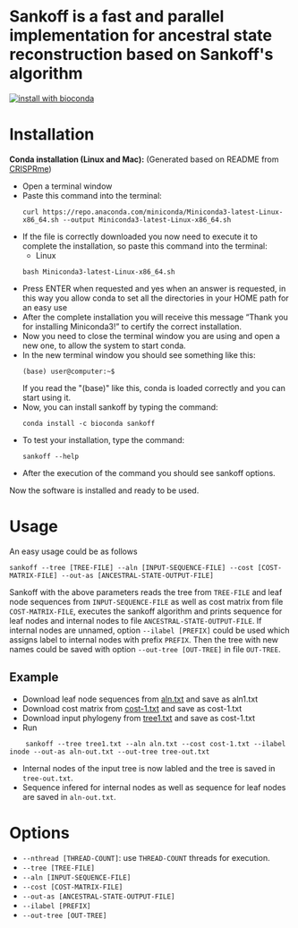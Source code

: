 # Sankoff is a fast and parallel implementation for ancestral state reconstruction based on Sankoff's algorithm
[![install with bioconda](https://img.shields.io/badge/install%20with-bioconda-brightgreen.svg?style=flat)](http://bioconda.github.io/recipes/sankoff/README.html)

# Installation
**Conda installation (Linux and Mac):**
(Generated based on README from [CRISPRme](https://github.com/samuelecancellieri/CRISPRme))
- Open a terminal window
- Paste this command into the terminal:
    ```
    curl https://repo.anaconda.com/miniconda/Miniconda3-latest-Linux-x86_64.sh --output Miniconda3-latest-Linux-x86_64.sh
    ```
- If the file is correctly downloaded you now need to execute it to complete the installation, so paste this command into the terminal:
    - Linux
    ```
    bash Miniconda3-latest-Linux-x86_64.sh
    ```
- Press ENTER when requested and yes when an answer is requested, in this way you allow conda to set all the directories in your HOME path for an easy use
- After the complete installation you will receive this message “Thank you for installing Miniconda3!” to certify the correct installation.
- Now you need to close the terminal window you are using and open a new one, to allow the system to start conda.
- In the new terminal window you should see something like this:
    ```
    (base) user@computer:~$
    ```
    If you read the "(base)" like this, conda is loaded correctly and you can start using it.
- Now, you can install sankoff by typing the command:
    ```
    conda install -c bioconda sankoff
    ```
- To test your installation, type the command:
    ```
    sankoff --help
    ```
- After the execution of the command you should see sankoff options.

Now the software is installed and ready to be used.


# Usage
An easy usage could be as follows
```
sankoff --tree [TREE-FILE] --aln [INPUT-SEQUENCE-FILE] --cost [COST-MATRIX-FILE] --out-as [ANCESTRAL-STATE-OUTPUT-FILE]
```
Sankoff with the above parameters reads the tree from `TREE-FILE` and leaf node sequences from `INPUT-SEQUENCE-FILE` as well as cost matrix from file `COST-MATRIX-FILE`, executes the sankoff algorithm and prints sequence for leaf nodes and internal nodes to file `ANCESTRAL-STATE-OUTPUT-FILE`.
If internal nodes are unnamed, option `--ilabel [PREFIX]` could be used which assigns label to internal nodes with prefix `PREFIX`. Then the tree with new names could be saved with option `--out-tree [OUT-TREE]` in file `OUT-TREE`.

## Example
  - Download leaf node sequences from [aln.txt](https://raw.githubusercontent.com/hzi-bifo/sankoff/main/tests/data/aln1.txt) and save as aln1.txt
  - Download cost matrix from [cost-1.txt](https://raw.githubusercontent.com/hzi-bifo/sankoff/main/tests/data/cost-1.txt) and save as cost-1.txt
  - Download input phylogeny from [tree1.txt](https://raw.githubusercontent.com/hzi-bifo/sankoff/main/tests/data/tree1.txt) and save as cost-1.txt
  - Run 
```
    sankoff --tree tree1.txt --aln aln.txt --cost cost-1.txt --ilabel inode --out-as aln-out.txt --out-tree tree-out.txt
```
  - Internal nodes of the input tree is now labled and the tree is saved in `tree-out.txt`.
  - Sequence infered for internal nodes as well as sequence for leaf nodes are saved in `aln-out.txt`.

# Options
  * `--nthread [THREAD-COUNT]`: use `THREAD-COUNT` threads for execution.
  * `--tree [TREE-FILE]`
  * `--aln [INPUT-SEQUENCE-FILE]`
  * `--cost [COST-MATRIX-FILE]`
  * `--out-as [ANCESTRAL-STATE-OUTPUT-FILE]`
  * `--ilabel [PREFIX]`
  * `--out-tree [OUT-TREE]`
  
